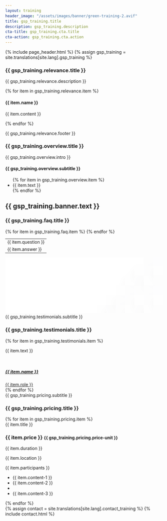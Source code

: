```yaml
---
layout: training
header_image: "/assets/images/banner/green-training-2.avif"
title: gsp_training.title
description: gsp_training.description
cta-title: gsp_training.cta.title
cta-action: gsp_training.cta.action
---
```


{% include page_header.html %}
{% assign gsp_training = site.translations[site.lang].gsp_training %}

<!-- Training Start -->
<section class="service-main section">
	<div class="container">
		<div class="row justify-content-center">
			<div class="col-lg-10 text-center">
				<h3 class="text-color mb-4 mt-3"> {{ gsp_training.relevance.title }} </h3>
				<p class="text-white">{{ gsp_training.relevance.description }} </p>
			</div>
		</div>
		<div class="row justify-content-center">
			{% for item in gsp_training.relevance.item %}
			<div class="col-lg-4 col-md-12">
				<div class="service-item mb-4 mb-lg-0">
					<h4 class="my-4 text-color">{{ item.name }}</h4>
					<p class="text-white"> {{ item.content }} </p>
				</div>
			</div>
			{% endfor %}
		</div>
		<div class="row justify-content-center">
			<div class="col-lg-12 mb-4 mt-3">
				<p class="text-white text-center">{{ gsp_training.relevance.footer }} </p>
			</div>
		</div>
	</div>
</section>

<section class="service-main section bg-white">
	<div class="container">
		<div class="row justify-content-center">
			<div class="col-lg-12 text-center">
				<h3 class="text-color mb-4 mt-3"> {{ gsp_training.overview.title }} </h3>
				<p class="">{{ gsp_training.overview.intro }} </p>
			</div>
		</div>
		<div class="row justify-content-center">
			<div class="col-lg-12 ">
				<h4 class="my-4 text-color text-center">{{ gsp_training.overview.subtitle }}</h4>
				<ul class="list-training mt-4 mb-5">
				{% for item in gsp_training.overview.item %}
				<li>{{ item.text }}</li>
				{% endfor %}
				</ul>
			</div>
		</div>
	</div>
</section>

<section class="position-relative section-sm bg-primary">
	<!-- <img <img src="{{ gsp_training.banner.image }}" alt="" class="overlay-shape">"> -->
	<div class="container">
		<div class="row justify-content-center">
			<div class="col-lg-12 mb-5 mb-lg-0 text-center">
				<h2 class="text-white mb-0">{{ gsp_training.banner.text }}</h2>
			</div>
		</div>
	</div>
</section>

<!-- <section class="service-main section ">
	<div class="container">
		<div class="row justify-content-center">
			<div class="col-lg-4 col-md-6">
				<div class="service-item mb-4 text-center px-4 py-5">
					<i class="ti-comments text-color icon-md"></i>
					<h4 class="my-4 text-color">Interaktive Sessions</h4>
					<p class="text-white">Profitieren Sie von Live-Diskussionen und Gruppenarbeiten, die Online-Formate nur schwer bieten können.</p>
				</div>
			</div>
			<div class="col-lg-4 col-md-6 border-left">
				<div class="service-item mb-4 text-center px-4 py-5">
					<i class="ti-hand-open text-color icon-md"></i>
					<h4 class="my-4 text-color">Praxisnahe Anwendung</h4>
					<p class="text-white">Erleben Sie Hands-on Übungen und reale Fallstudien, die Ihnen helfen, Konzepte sofort in die Praxis umzusetzen.</p>
				</div>
			</div>
			<div class="col-lg-4 col-md-6">
				<div class="service-item mb-4 text-center px-4 py-5">
					<i class="ti-world text-color icon-md"></i>
					<h4 class="my-4 text-color">Networking</h4>
					<p class="text-white">Knüpfen Sie wertvolle Kontakte zu Branchenkollegen und Experten.</p>
				</div>
			</div>
		</div>
	</div>
</section>  -->

<section class="service-main section bg-white">
	<div class="container">
		<div class="row justify-content-center">
			<div class="col-lg-12 text-center">
				<h3 class="text-color mb-4 mt-3"> {{ gsp_training.faq.title }} </h3>
			</div>
		</div>
		<div class="row justify-content-center">
			<div class="col-lg-12">
				<table class="faq-table">
					{% for item in gsp_training.faq.item %}
					<tr class="faq-question">
						<td>{{ item.question }} <i class="ti-arrow-down"></i></td>
					</tr>
					<tr class="faq-answer">
						<td>{{ item.answer }}</td>
					</tr>
					{% endfor %}
				</table>
			</div>
		</div>
	</div>
</section>

<!-- Testimonial Start -->
<section class="section bg-secondary position-relative">
	<img src="/assets/images/bg/testimonial-bg.png" alt="" class="overlay-shape">
	<div class="container">
		<div class="row">
			<div class="col-lg-12">
				<span class="h5 text-color text-uppercase">
					{{ gsp_training.testimonials.subtitle }}
				</span>
				<h3 class="mb-4 mt-2 text-white">{{ gsp_training.testimonials.title }}</h3>
			</div>
		</div>
		<div class="row testimonial-wrap">
			{% for item in gsp_training.testimonials.item %}
				<div class="col-lg-12 ">
				<div class="test-wrap ">
					<i class="text-color ti-quote-left"></i>
					<div class="testimonial-content">
						<p class="text-white"> {{ item.text }} </p>
						<a class="text-color" href="{{ item.link }}" target="_blank">
						<div class="test-author d-flex mt-4">
							<div>
								<img src="{{ item.image }}" alt="" class="img-fluid mr-3">
							</div>
							<div>
								<h5 class="mb-0 mt-2 text-white">{{ item.name }}</h5>
								<span class="text-color"> {{ item.role }} </span>
							</div>
						</div>
						</a>
					</div>
				</div>
			</div>
			{% endfor %}
		</div>
	</div>
</section>
<!-- Testimonial End -->

<!-- Pricing Start -->
<section class="section pricing bg_secondary">
	<div class="container">
		<div class="row justify-content-center">
			<div class="col-lg-8 text-center">
				<span class="h5 text-color text-uppercase">
					{{ gsp_training.pricing.subtitle }}
				</span>
				<h3 class="mb-5 mt-2">{{ gsp_training.pricing.title }}</h3>
			</div>
		</div>
		<div class="row">
			{% for item in gsp_training.pricing.item %}
				<div class="col-lg-4 col-md-6 ">
				<div class="card border-0 rounded-0 shadow-lg text-center p-4 mb-5 mb-lg-0 {{ item.background }}">
					<div class="card-header">
						<span class="package d-inline-block text-capitalize">{{ item.title }}</span>
						<h3 class="price mt-4 font-weight-bold">{{ item.price }} <small class="text-secondary text-sm"> {{ gsp_training.pricing.price-unit }}</small></h3>
						<p>{{ item.duration }}</p>
						<p>{{ item.location }}</p>
						<p>{{ item.participants }}</p>
					</div>
					<div class="card-body">
						<ul class="list-unstyled lh-45 mt-3 mb-4">
							<li>{{ item.content-1 }}</li>
							<li>{{ item.content-2 }}</li>
							<li class="text-muted"><li>{{ item.content-3 }}</li></li>
						</ul>
					</div>
				</div>
			</div>
			{% endfor %}
		</div>
	</div>
</section>
<!-- Pricing End -->
{% assign contact = site.translations[site.lang].contact_training %}
{% include contact.html %}
